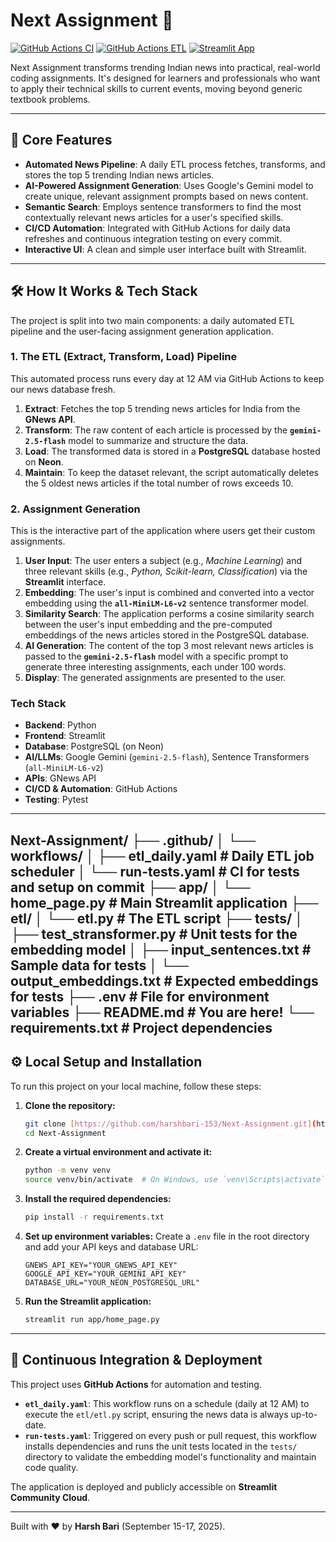 # Next Assignment 🚀

[![GitHub Actions CI](https://github.com/harshbari-153/Next-Assignment/actions/workflows/run-tests.yaml/badge.svg)](https://github.com/harshbari-153/Next-Assignment/actions/workflows/run-tests.yaml)
[![GitHub Actions ETL](https://github.com/harshbari-153/Next-Assignment/actions/workflows/etl_daily.yaml/badge.svg)](https://github.com/harshbari-153/Next-Assignment/actions/workflows/etl_daily.yaml)
[![Streamlit App](https://static.streamlit.io/badges/streamlit_badge_black_white.svg)](https://next-assignment.streamlit.app/)

Next Assignment transforms trending Indian news into practical, real-world coding assignments. It's designed for learners and professionals who want to apply their technical skills to current events, moving beyond generic textbook problems.

---

## 🎯 Core Features

* **Automated News Pipeline**: A daily ETL process fetches, transforms, and stores the top 5 trending Indian news articles.
* **AI-Powered Assignment Generation**: Uses Google's Gemini model to create unique, relevant assignment prompts based on news content.
* **Semantic Search**: Employs sentence transformers to find the most contextually relevant news articles for a user's specified skills.
* **CI/CD Automation**: Integrated with GitHub Actions for daily data refreshes and continuous integration testing on every commit.
* **Interactive UI**: A clean and simple user interface built with Streamlit.

---

## 🛠️ How It Works & Tech Stack

The project is split into two main components: a daily automated ETL pipeline and the user-facing assignment generation application.



### 1. The ETL (Extract, Transform, Load) Pipeline

This automated process runs every day at 12 AM via GitHub Actions to keep our news database fresh.

1.  **Extract**: Fetches the top 5 trending news articles for India from the **GNews API**.
2.  **Transform**: The raw content of each article is processed by the **`gemini-2.5-flash`** model to summarize and structure the data.
3.  **Load**: The transformed data is stored in a **PostgreSQL** database hosted on **Neon**.
4.  **Maintain**: To keep the dataset relevant, the script automatically deletes the 5 oldest news articles if the total number of rows exceeds 10.

### 2. Assignment Generation

This is the interactive part of the application where users get their custom assignments.

1.  **User Input**: The user enters a subject (e.g., *Machine Learning*) and three relevant skills (e.g., *Python, Scikit-learn, Classification*) via the **Streamlit** interface.
2.  **Embedding**: The user's input is combined and converted into a vector embedding using the **`all-MiniLM-L6-v2`** sentence transformer model.
3.  **Similarity Search**: The application performs a cosine similarity search between the user's input embedding and the pre-computed embeddings of the news articles stored in the PostgreSQL database.
4.  **AI Generation**: The content of the top 3 most relevant news articles is passed to the **`gemini-2.5-flash`** model with a specific prompt to generate three interesting assignments, each under 100 words.
5.  **Display**: The generated assignments are presented to the user.

### Tech Stack

* **Backend**: Python
* **Frontend**: Streamlit
* **Database**: PostgreSQL (on Neon)
* **AI/LLMs**: Google Gemini (`gemini-2.5-flash`), Sentence Transformers (`all-MiniLM-L6-v2`)
* **APIs**: GNews API
* **CI/CD & Automation**: GitHub Actions
* **Testing**: Pytest


---
Next-Assignment/
├── .github/
│   └── workflows/
│       ├── etl_daily.yaml       # Daily ETL job scheduler
│       └── run-tests.yaml       # CI for tests and setup on commit
├── app/
│   └── home_page.py         # Main Streamlit application
├── etl/
│   └── etl.py               # The ETL script
├── tests/
│   ├── test_stransformer.py # Unit tests for the embedding model
│   ├── input_sentences.txt  # Sample data for tests
│   └── output_embeddings.txt # Expected embeddings for tests
├── .env                     # File for environment variables
├── README.md                # You are here!
└── requirements.txt         # Project dependencies
---

## ⚙️ Local Setup and Installation

To run this project on your local machine, follow these steps:

1.  **Clone the repository:**
    ```bash
    git clone [https://github.com/harshbari-153/Next-Assignment.git](https://github.com/harshbari-153/Next-Assignment.git)
    cd Next-Assignment
    ```

2.  **Create a virtual environment and activate it:**
    ```bash
    python -m venv venv
    source venv/bin/activate  # On Windows, use `venv\Scripts\activate`
    ```

3.  **Install the required dependencies:**
    ```bash
    pip install -r requirements.txt
    ```

4.  **Set up environment variables:**
    Create a `.env` file in the root directory and add your API keys and database URL:
    ```env
    GNEWS_API_KEY="YOUR_GNEWS_API_KEY"
    GOOGLE_API_KEY="YOUR_GEMINI_API_KEY"
    DATABASE_URL="YOUR_NEON_POSTGRESQL_URL"
    ```

5.  **Run the Streamlit application:**
    ```bash
    streamlit run app/home_page.py
    ```

---

## 🔄 Continuous Integration & Deployment

This project uses **GitHub Actions** for automation and testing.

* **`etl_daily.yaml`**: This workflow runs on a schedule (daily at 12 AM) to execute the `etl/etl.py` script, ensuring the news data is always up-to-date.
* **`run-tests.yaml`**: Triggered on every push or pull request, this workflow installs dependencies and runs the unit tests located in the `tests/` directory to validate the embedding model's functionality and maintain code quality.

The application is deployed and publicly accessible on **Streamlit Community Cloud**.

---

Built with ❤️ by **Harsh Bari** (September 15-17, 2025).
